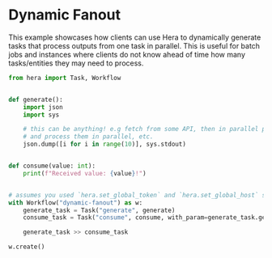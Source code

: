 # Dynamic Fanout

This example showcases how clients can use Hera to dynamically generate tasks that process outputs from one task in
parallel. This is useful for batch jobs and instances where clients do not know ahead of time how many tasks/entities
they may need to process.

```python
from hera import Task, Workflow


def generate():
    import json
    import sys

    # this can be anything! e.g fetch from some API, then in parallel process all entities; chunk database records
    # and process them in parallel, etc.
    json.dump([i for i in range(10)], sys.stdout)


def consume(value: int):
    print(f"Received value: {value}!")


# assumes you used `hera.set_global_token` and `hera.set_global_host` so that the workflow can be submitted
with Workflow("dynamic-fanout") as w:
    generate_task = Task("generate", generate)
    consume_task = Task("consume", consume, with_param=generate_task.get_result())

    generate_task >> consume_task

w.create()
```
